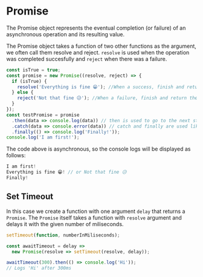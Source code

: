 # Promise

The Promise object represents the eventual completion (or failure) of an asynchronous operation and its resulting value.

The Promise object takes a function of two other functions as the argument, we often call them resolve and reject.
`resolve` is used when the operation was completed succesfully and `reject` when there was a failure.

```js
const isTrue = true;
const promise = new Promise((resolve, reject) => {
  if (isTrue) {
    resolve('Everything is fine 😁'); //When a success, finish and return the passed value
  } else {
    reject('Not that fine 😥'); //When a failure, finish and return the passed value
  }
});
const testPromise = promise
  .then(data => console.log(data)) // then is used to go to the next step of the promise
  .catch(data => console.error(data)) // catch and finally are used like in the try...catch
  .finally(() => console.log('Finally!'));
console.log('I am first!');
```

The code above is asynchronous, so the console logs will be displayed as follows:

```js
I am first!
Everything is fine 😁! // or Not that fine 😥
Finally!
```

## Set Timeout

In this case we create a function with one argument `delay` that returns a `Promise`. The `Promise` itself takes a function with `resolve` argument and delays it with the given number of miliseconds.

```js
setTimeout(function, numberInMiliseconds);
```

```js
const awaitTimeout = delay =>
  new Promise(resolve => setTimeout(resolve, delay));

awaitTimeout(300).then(() => console.log('Hi'));
// Logs 'Hi' after 300ms
```
